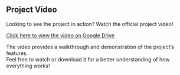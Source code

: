 
##  Project Video


Looking to see the project in action? Watch the official project video!

 [Click here to view the video on Google Drive](https://drive.google.com/drive/folders/1PWRCwAH22t9daUlPWqf-fbUzzYwMhfxC?usp=sharing)

The video provides a walkthrough and demonstration of the project’s features.  
Feel free to watch or download it for a better understanding of how everything works!
